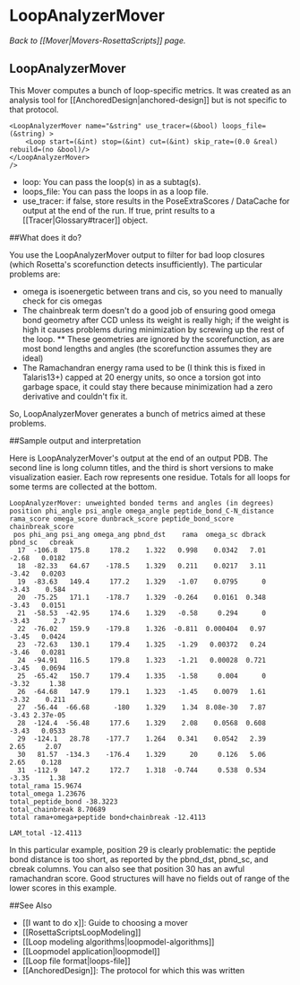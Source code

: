 # LoopAnalyzerMover
*Back to [[Mover|Movers-RosettaScripts]] page.*
## LoopAnalyzerMover

This Mover computes a bunch of loop-specific metrics.  It was created as an analysis tool for [[AnchoredDesign|anchored-design]] but is not specific to that protocol.

```
<LoopAnalyzerMover name="&string" use_tracer=(&bool) loops_file=(&string) >
    <Loop start=(&int) stop=(&int) cut=(&int) skip_rate=(0.0 &real) rebuild=(no &bool)/>
</LoopAnalyzerMover>
/>
```

- loop: You can pass the loop(s) in as a subtag(s).
- loops_file: You can pass the loops in as a loop file.
- use_tracer: if false, store results in the PoseExtraScores / DataCache for output at the end of the run.  If true, print results to a [[Tracer|Glossary#tracer]] object.

##What does it do?

You use the LoopAnalyzerMover output to filter for bad loop closures (which Rosetta's scorefunction detects insufficiently).  The particular problems are:

* omega is isoenergetic between trans and cis, so you need to manually check for cis omegas
* The chainbreak term doesn't do a good job of ensuring good omega bond geometry after CCD unless its weight is really high; if the weight is high it causes problems during minimization by screwing up the rest of the loop.
** These geometries are ignored by the scorefunction, as are most bond lengths and angles (the scorefunction assumes they are ideal)
* The Ramachandran energy rama used to be (I think this is fixed in Talaris13+) capped at 20 energy units, so once a torsion got into garbage space, it could stay there because minimization had a zero derivative and couldn't fix it.

So, LoopAnalyzerMover generates a bunch of metrics aimed at these problems.  

##Sample output and interpretation

Here is LoopAnalyzerMover's output at the end of an output PDB. The second line is long column titles, and the third is short versions to make visualization easier. Each row represents one residue. Totals for all loops for some terms are collected at the bottom.

```
LoopAnalyzerMover: unweighted bonded terms and angles (in degrees)
position phi_angle psi_angle omega_angle peptide_bond_C-N_distance rama_score omega_score dunbrack_score peptide_bond_score chainbreak_score
 pos phi_ang psi_ang omega_ang pbnd_dst    rama  omega_sc dbrack pbnd_sc   cbreak
  17  -106.8   175.8     178.2    1.322   0.998    0.0342   7.01   -2.68   0.0182
  18  -82.33   64.67    -178.5    1.329   0.211    0.0217   3.11   -3.42   0.0203
  19  -83.63   149.4     177.2    1.329   -1.07    0.0795      0   -3.43    0.584
  20  -75.25   171.1    -178.7    1.329  -0.264    0.0161  0.348   -3.43   0.0151
  21  -58.53  -42.95     174.6    1.329   -0.58     0.294      0   -3.43      2.7
  22  -76.02   159.9    -179.8    1.326  -0.811  0.000404   0.97   -3.45   0.0424
  23  -72.63   130.1     179.4    1.325   -1.29   0.00372   0.24   -3.46   0.0281
  24  -94.91   116.5     179.8    1.323   -1.21   0.00028  0.721   -3.45   0.0694
  25  -65.42   150.7     179.4    1.335   -1.58     0.004      0   -3.32     1.38
  26  -64.68   147.9     179.1    1.323   -1.45    0.0079   1.61   -3.32    0.211
  27  -56.44  -66.68      -180    1.329    1.34  8.08e-30   7.87   -3.43 2.37e-05
  28  -124.4  -56.48     177.6    1.329    2.08    0.0568  0.608   -3.43   0.0533
  29  -124.1   28.78    -177.7    1.264   0.341    0.0542   2.39    2.65     2.07
  30   81.57  -134.3    -176.4    1.329      20     0.126   5.06    2.65    0.128
  31  -112.9   147.2     172.7    1.318  -0.744     0.538  0.534   -3.35     1.38
total_rama 15.9674
total_omega 1.23676
total_peptide_bond -38.3223
total_chainbreak 8.70689
total rama+omega+peptide bond+chainbreak -12.4113

LAM_total -12.4113
```

In this particular example, position 29 is clearly problematic: the peptide bond distance is too short, as reported by the pbnd_dst, pbnd_sc, and cbreak columns. You can also see that position 30 has an awful ramachandran score. Good structures will have no fields out of range of the lower scores in this example.


##See Also
* [[I want to do x]]: Guide to choosing a mover
* [[RosettaScriptsLoopModeling]]
* [[Loop modeling algorithms|loopmodel-algorithms]]
* [[Loopmodel application|loopmodel]]
* [[Loop file format|loops-file]]
* [[AnchoredDesign]]: The protocol for which this was written